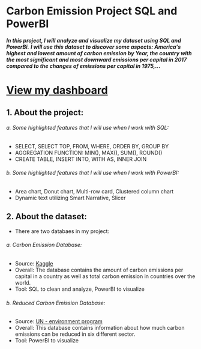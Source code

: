 # Carbon Emission Project SQL and PowerBI
***In this project, I will analyze and visualize my dataset using SQL and PowerBi.***
***I will use this dataset to discover some aspects: America's highest and lowest amount of carbon emission by Year, the country with the most significant and most downward emissions per capital in 2017 compared to the changes of emissions per capital in 1975,...***

# [View my dashboard](https://app.powerbi.com/reportEmbed?reportId=e4a54f5a-7b0d-4125-af48-fac183834e01&autoAuth=true&ctid=6232b055-76b9-4c13-9b88-b562ae7db6fb)

## 1. About the project: 
###### a. Some highlighted features that I will use when I work with SQL: 
- SELECT, SELECT TOP, FROM, WHERE, ORDER BY, GROUP BY
- AGGREGATION FUNCTION: MIN(), MAX(), SUM(), ROUND()
- CREATE TABLE, INSERT INTO, WITH AS, INNER JOIN

###### b. Some highlighted features that I will use when I work with PowerBI: 
- Area chart, Donut chart, Multi-row card, Clustered column chart
- Dynamic text utilizing Smart Narrative, Slicer

## 2. About the dataset: 
- There are two databaes in my project: 

###### a. Carbon Emission Database: 
- Source: [Kaggle](https://www.kaggle.com/datasets/vineethakkinapalli/united-nations-environment-data?select=Water+and+Sanitation+Services.csv)
- Overall: The database contains the amount of carbon emissions per capital in a country as well as total carbon emission in countries over the world. 
- Tool: SQL to clean and analyze, PowerBI to visualize

###### b. Reduced Carbon Emission Database: 
- Source: [UN - environment program](https://www.unep.org/interactive/six-sector-solution-climate-change/)
- Overall: This database contains information about how much carbon emissions can be reduced in six different sector. 
- Tool: PowerBI to visualize 


